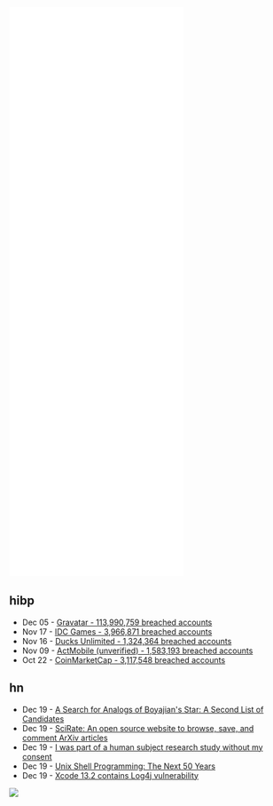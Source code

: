 ![Metrics](https://raw.githubusercontent.com/phixion/phixion/master/metrics.svg)

## hibp

<!--
for https://github.com/phixion/phixion/blob/main/.github/workflows/feeds.yml
-->
<!--START_SECTION:haveibeenpwnd-->
- Dec 05 - [Gravatar - 113,990,759 breached accounts](https://haveibeenpwned.com/PwnedWebsites#Gravatar)
- Nov 17 - [IDC Games - 3,966,871 breached accounts](https://haveibeenpwned.com/PwnedWebsites#IDCGames)
- Nov 16 - [Ducks Unlimited - 1,324,364 breached accounts](https://haveibeenpwned.com/PwnedWebsites#DucksUnlimited)
- Nov 09 - [ActMobile (unverified) - 1,583,193 breached accounts](https://haveibeenpwned.com/PwnedWebsites#ActMobile)
- Oct 22 - [CoinMarketCap - 3,117,548 breached accounts](https://haveibeenpwned.com/PwnedWebsites#CoinMarketCap)
<!--END_SECTION:haveibeenpwnd-->

## hn

<!--
for https://github.com/phixion/phixion/blob/main/.github/workflows/feeds.yml
-->
<!--START_SECTION:hn-->
- Dec 19 - [A Search for Analogs of Boyajian's Star: A Second List of Candidates](https://arxiv.org/abs/2111.01208)
- Dec 19 - [SciRate: An open source website to browse, save, and comment ArXiv articles](https://scirate.com/)
- Dec 19 - [I was part of a human subject research study without my consent](https://christine.website/blog/princeton-study-2021-12-17)
- Dec 19 - [Unix Shell Programming: The Next 50 Years](https://www.micahlerner.com/2021/07/14/unix-shell-programming-the-next-50-years.html)
- Dec 19 - [Xcode 13.2 contains Log4j vulnerability](https://developer.apple.com/forums/thread/696785)
<!--END_SECTION:hn-->

<!--
for https://yhype.me
-->
![](https://hit.yhype.me/github/profile?user_id=13013670)
